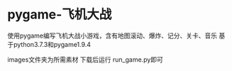 # pygame-飞机大战
使用pygame编写飞机大战小游戏，含有地图滚动、爆炸、记分、关卡、音乐
基于python3.7.3和pygame1.9.4

images文件夹为所需素材
下载后运行 run_game.py即可
